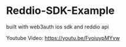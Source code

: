 # Reddio-SDK-Example

built with web3auth ios sdk and reddio api

Youtube Video: <https://youtu.be/FvoiuypMYvw>
